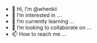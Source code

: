 - 👋 Hi, I’m @whenkii
- 👀 I’m interested in ...
- 🌱 I’m currently learning ...
- 💞️ I’m looking to collaborate on ...
- 📫 How to reach me ...

<!---
whenkii/whenkii is a ✨ special ✨ repository because its `README.md` (this file) appears on your GitHub profile.
You can click the Preview link to take a look at your changes.
--->
